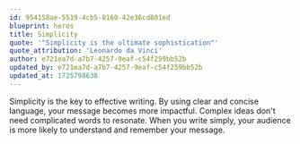 ```yaml
---
id: 954158ae-5519-4cb5-8160-42e36cd801ed
blueprint: heros
title: Simplicity
quote: '"Simplicity is the ultimate sophistication"'
quote_attribution: 'Leonardo da Vinci'
author: e721ea7d-a7b7-4257-9eaf-c54f259bb52b
updated_by: e721ea7d-a7b7-4257-9eaf-c54f259bb52b
updated_at: 1725798638
---
```

Simplicity is the key to effective writing. By using clear and concise language, your message becomes more impactful. Complex ideas don't need complicated words to resonate. When you write simply, your audience is more likely to understand and remember your message.